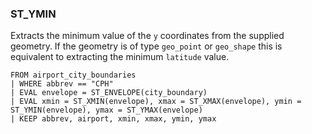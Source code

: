 <!--
This is generated by ESQL’s AbstractFunctionTestCase. Do no edit it. See ../README.md for how to regenerate it.
-->

### ST_YMIN
Extracts the minimum value of the `y` coordinates from the supplied geometry.
If the geometry is of type `geo_point` or `geo_shape` this is equivalent to extracting the minimum `latitude` value.

```
FROM airport_city_boundaries
| WHERE abbrev == "CPH"
| EVAL envelope = ST_ENVELOPE(city_boundary)
| EVAL xmin = ST_XMIN(envelope), xmax = ST_XMAX(envelope), ymin = ST_YMIN(envelope), ymax = ST_YMAX(envelope)
| KEEP abbrev, airport, xmin, xmax, ymin, ymax
```

